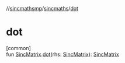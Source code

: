 //[sincmathsmp](../../index.md)/[sincmaths](index.md)/[dot](dot.md)

# dot

[common]\
fun [SincMatrix](-sinc-matrix/index.md).[dot](dot.md)(rhs: [SincMatrix](-sinc-matrix/index.md)): [SincMatrix](-sinc-matrix/index.md)
